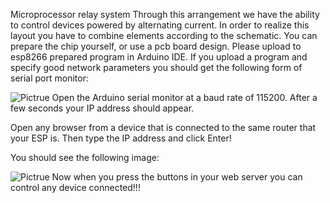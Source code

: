 Microprocessor relay system
Through this arrangement we have the ability to control devices powered by alternating current.
In order to realize this layout you have to combine elements according to the schematic.
You can prepare the chip yourself, or use a pcb board design.
Please upload to esp8266 prepared program in Arduino IDE.
If you upload a program and specify good network parameters you should get the following form of serial port monitor:
 
<img src="https://github.com/przemyslaw-turek/gm/tree/dev/hardware/power/MicroprocessorRelaySystem/Description/Monitor.jpg" alt="Pictrue" title=" " /> 
Open the Arduino serial monitor at a baud rate of 115200. 
After a few seconds your IP address should appear.

Open any browser from a device that is connected to the same router that your ESP is. Then type the IP address and click Enter!



You should see the following image:
 
<img src="https://github.com/przemyslaw-turek/gm/tree/dev/hardware/power/MicroprocessorRelaySystem/Description/WebServer.jpg" alt="Pictrue" title=" " /> 
Now when you press the buttons in your web server you can control any device connected!!!
